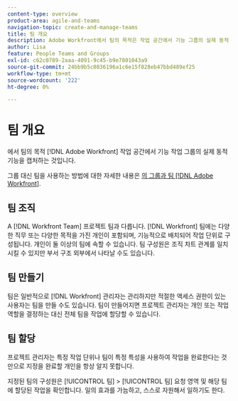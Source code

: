 ```yaml
---
content-type: overview
product-area: agile-and-teams
navigation-topic: create-and-manage-teams
title: 팀 개요
description: Adobe Workfront에서 팀의 목적은 작업 공간에서 기능 그룹의 실제 동적 활동을 캡처하는 것입니다.
author: Lisa
feature: People Teams and Groups
exl-id: c62c0789-2aaa-4091-9c45-b9e7801043a9
source-git-commit: 24bb9b5c0836196a1c6e15f828eb47bbd489ef25
workflow-type: tm+mt
source-wordcount: '222'
ht-degree: 0%

---
```


# 팀 개요

에서 팀의 목적 [!DNL Adobe Workfront] 작업 공간에서 기능 작업 그룹의 실제 동적 기능을 캡처하는 것입니다.

그룹 대신 팀을 사용하는 방법에 대한 자세한 내용은 [의 그룹과 팀 [!DNL Adobe Workfront]](../../people-teams-and-groups/work-with-groups-and-teams/understanding-differences-and-similarities-between-groups-and-teams.md).

## 팀 조직

A [!DNL Workfront Team] 프로젝트 팀과 다릅니다. [!DNL Workfront] 팀에는 다양한 직무 또는 다양한 목적을 가진 개인이 포함되며, 기능적으로 배치되어 작업 단위로 구성됩니다. 개인이 둘 이상의 팀에 속할 수 있습니다. 팀 구성원은 조직 차트 관계를 일치시킬 수 있지만 부서 구조 외부에서 나타날 수도 있습니다.

## 팀 만들기

팀은 일반적으로 [!DNL Workfront] 관리자는 관리하지만 적절한 액세스 권한이 있는 사용자는 팀을 만들 수도 있습니다. 팀이 만들어지면 프로젝트 관리자는 개인 또는 작업 역할을 결정하는 대신 전체 팀을 작업에 할당할 수 있습니다.

## 팀 할당

프로젝트 관리자는 특정 작업 단위나 팀이 특정 특성을 사용하여 작업을 완료한다는 것 만으로 지정을 완료할 개인을 항상 알지 못합니다.

지정된 팀의 구성원은 [!UICONTROL 팀] > [!UICONTROL 팀] 요청 영역 및 해당 팀에 할당된 작업을 확인합니다. 일의 효과를 가늠하고, 스스로 자원해서 일하기도 한다.
